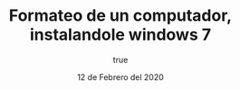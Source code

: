 ---
title: 'Formateo de un computador, instalandole windows 7'
excerpt: 'Aquí te mostraremos como instalamos Windows 7 en una laptop, formateando el equipo con un dispositivo USB.'
coverImage: 'https://firebasestorage.googleapis.com/v0/b/tmec-api.appspot.com/o/images%2Fformateo-banner.jpg?alt=media&token=81ade069-4570-4154-ab18-ef6c61f05c1f'
date: '12 de Febrero del 2020'
author:
  name: Andrés Parra Garzón
  picture: 'https://firebasestorage.googleapis.com/v0/b/tmec-api.appspot.com/o/jmGlZffY_400x400.jpg?alt=media&token=64e638e3-57c1-4d7d-83e0-7ee87a1726fa'
ogImage:
  url: '/assets/blog/hola-mundo/banner.jpg'
---